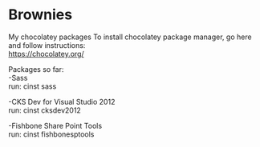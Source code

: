 Brownies
========

My chocolatey packages
To install chocolatey package manager, go here and follow instructions:  
https://chocolatey.org/

Packages so far:  
-Sass  
	run: cinst sass  

-CKS Dev for Visual Studio 2012  
	run: cinst cksdev2012  
	
-Fishbone Share Point Tools  
	run: cinst fishbonesptools  